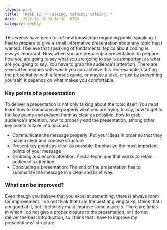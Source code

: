 ```yaml
---
layout: post
title:  "Week 12 -- Talking, talking, talking. "
date:   2022-12-19 08:14:38 -0700
category: weekly
---
```


This weeks have been full of new knowledge regarding public speaking. I had to prepare to give a small informative presentation about any topic that I wanted. I believe that speaking of fundamental topics about coding is always important. Now, when you are preparing a presentation, to prepare how you are going to say what you are going to say is as important as what are you going to say. You have to grab the audience's attention. There are several techniques with which you can achieve this. For example, starting the presentation with a famous quote, or maybe a joke, or just by presenting yourself, it depends on what makes you comfortable.

### Key points of a presentation
To deliver a presentation is not only talking about the topic itself. You must learn how to communicate properly what you are trying to say, how to get to the key points and present them as clear as possible, how to grab audience's attention, how to properly end the presentation, among other key points to take into account.
- Communicate the message properly:  Put your ideas in order so that they have a clear and concise structure
- Present key points as clear as possible: Emphasize the most important points of your message
- Grabbing audience's attention: Find a technique that works to retain audience's attention
- Concluding a presentation: The end of the presentation has to summarize the message in a clear and brief way.

### What can be improved?
Even though you believe that you excel at something, there is always room for improvement. I do not think that I am the best at giving talks, I think that I am good at it, but I definitely must improve some aspects. There are times in which I do not give a proper closure to the presentation, or I do not deliver the best introduction, so I think that I have to improve my presentations' structure. 
